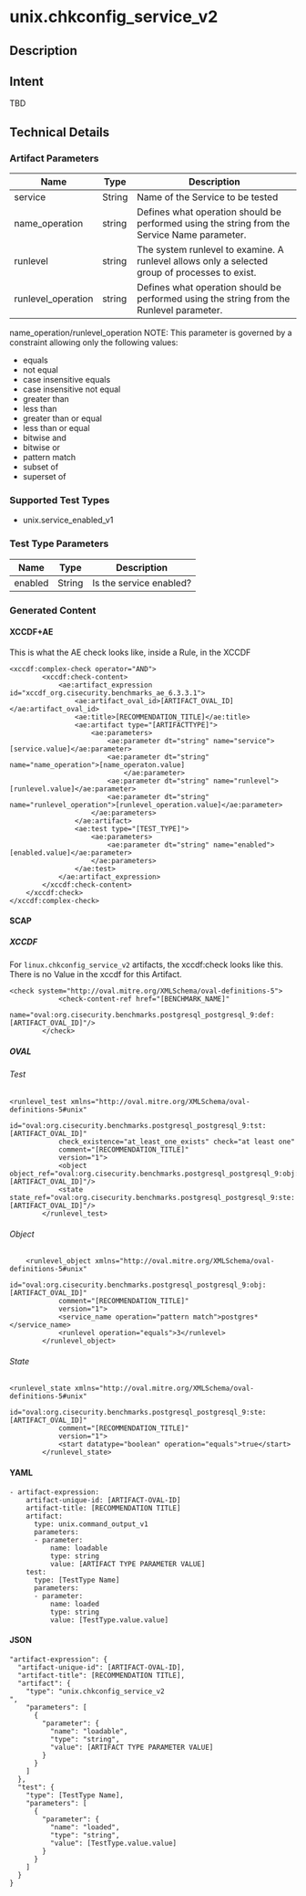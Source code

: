# unix.chkconfig_service_v2

## Description

## Intent
TBD

## Technical Details
### Artifact Parameters
| Name                  |Type    | Description |
| ----------------------|--------| ----------- |
| service  | String | Name of the Service to be tested	 |
| name_operation |string |Defines what operation should be performed using the string from the Service Name parameter.		|
| runlevel |string | The system runlevel to examine. A runlevel allows only a selected group of processes to exist.	 |
| runlevel_operation | string | Defines what operation should be performed using the string from the Runlevel parameter.	 |

name_operation/runlevel_operation
NOTE: This parameter is governed by a constraint allowing only the following values:
- equals
- not equal
- case insensitive equals
- case insensitive not equal
- greater than
- less than
- greater than or equal
- less than or equal
- bitwise and
- bitwise or
- pattern match
- subset of
- superset of

### Supported Test Types
- unix.service_enabled_v1

### Test Type Parameters
| Name                  |Type    | Description |
| ----------------------|--------| ----------- |
| enabled | String | Is the service enabled? |

### Generated Content
#### XCCDF+AE
This is what the AE check looks like, inside a Rule, in the XCCDF

```
<xccdf:complex-check operator="AND">
    	<xccdf:check-content>
            <ae:artifact_expression id="xccdf_org.cisecurity.benchmarks_ae_6.3.3.1">
                <ae:artifact_oval_id>[ARTIFACT_OVAL_ID]</ae:artifact_oval_id>
                <ae:title>[RECOMMENDATION_TITLE]</ae:title>
                <ae:artifact type="[ARTIFACTTYPE]">
                    <ae:parameters>
                        <ae:parameter dt="string" name="service">[service.value]</ae:parameter>
                        <ae:parameter dt="string" name="name_operation">[name_operaton.value]
                            </ae:parameter>
                        <ae:parameter dt="string" name="runlevel">[runlevel.value]</ae:parameter>
                        <ae:parameter dt="string" name="runlevel_operation">[runlevel_operation.value]</ae:parameter>
                    </ae:parameters>
                </ae:artifact>
                <ae:test type="[TEST_TYPE]">
                    <ae:parameters>
                        <ae:parameter dt="string" name="enabled">[enabled.value]</ae:parameter>
                    </ae:parameters>
                </ae:test>
            </ae:artifact_expression>
        </xccdf:check-content>
    </xccdf:check>
</xccdf:complex-check>
```

#### SCAP
##### XCCDF
For `linux.chkconfig_service_v2` artifacts, the xccdf:check looks like this.  There is no Value in the xccdf for this Artifact.

```
<check system="http://oval.mitre.org/XMLSchema/oval-definitions-5">
			<check-content-ref href="[BENCHMARK_NAME]"
				name="oval:org.cisecurity.benchmarks.postgresql_postgresql_9:def:[ARTIFACT_OVAL_ID]"/>
		</check>
```

##### OVAL
###### Test

```
<runlevel_test xmlns="http://oval.mitre.org/XMLSchema/oval-definitions-5#unix"
			id="oval:org.cisecurity.benchmarks.postgresql_postgresql_9:tst:[ARTIFACT_OVAL_ID]"
			check_existence="at_least_one_exists" check="at least one"
			comment="[RECOMMENDATION_TITLE]"
			version="1">
			<object object_ref="oval:org.cisecurity.benchmarks.postgresql_postgresql_9:obj:[ARTIFACT_OVAL_ID]"/>
			<state state_ref="oval:org.cisecurity.benchmarks.postgresql_postgresql_9:ste:[ARTIFACT_OVAL_ID]"/>
		</runlevel_test>
```

###### Object

```
	<runlevel_object xmlns="http://oval.mitre.org/XMLSchema/oval-definitions-5#unix"
			id="oval:org.cisecurity.benchmarks.postgresql_postgresql_9:obj:[ARTIFACT_OVAL_ID]"
			comment="[RECOMMENDATION_TITLE]"
			version="1">
			<service_name operation="pattern match">postgres*</service_name>
			<runlevel operation="equals">3</runlevel>
		</runlevel_object>
```
###### State

```
<runlevel_state xmlns="http://oval.mitre.org/XMLSchema/oval-definitions-5#unix"
			id="oval:org.cisecurity.benchmarks.postgresql_postgresql_9:ste:[ARTIFACT_OVAL_ID]"
			comment="[RECOMMENDATION_TITLE]"
			version="1">
			<start datatype="boolean" operation="equals">true</start>
		</runlevel_state>
```

#### YAML


```
- artifact-expression:
    artifact-unique-id: [ARTIFACT-OVAL-ID]
    artifact-title: [RECOMMENDATION TITLE]
    artifact:
      type: unix.command_output_v1
      parameters:
      - parameter: 
          name: loadable
          type: string
          value: [ARTIFACT TYPE PARAMETER VALUE]
    test:
      type: [TestType Name]
      parameters:
      - parameter:
          name: loaded
          type: string
          value: [TestType.value.value]
```

#### JSON

```
"artifact-expression": {
  "artifact-unique-id": [ARTIFACT-OVAL-ID],
  "artifact-title": [RECOMMENDATION TITLE],
  "artifact": {
    "type": "unix.chkconfig_service_v2
",
    "parameters": [
      {
        "parameter": {
          "name": "loadable",
          "type": "string",
          "value": [ARTIFACT TYPE PARAMETER VALUE]
        }
      }
    ]
  },
  "test": {
    "type": [TestType Name],
    "parameters": [
      {
        "parameter": {
          "name": "loaded",
          "type": "string",
          "value": [TestType.value.value]
        }
      }
    ]
  }
}
``` 